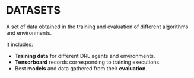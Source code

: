 # DATASETS

A set of data obtained in the training and evaluation of different algorithms and environments.

It includes:

* **Training data** for different DRL agents and environments.
* **Tensorboard** records corresponding to training executions.
* Best **models** and data gathered from their **evaluation**.